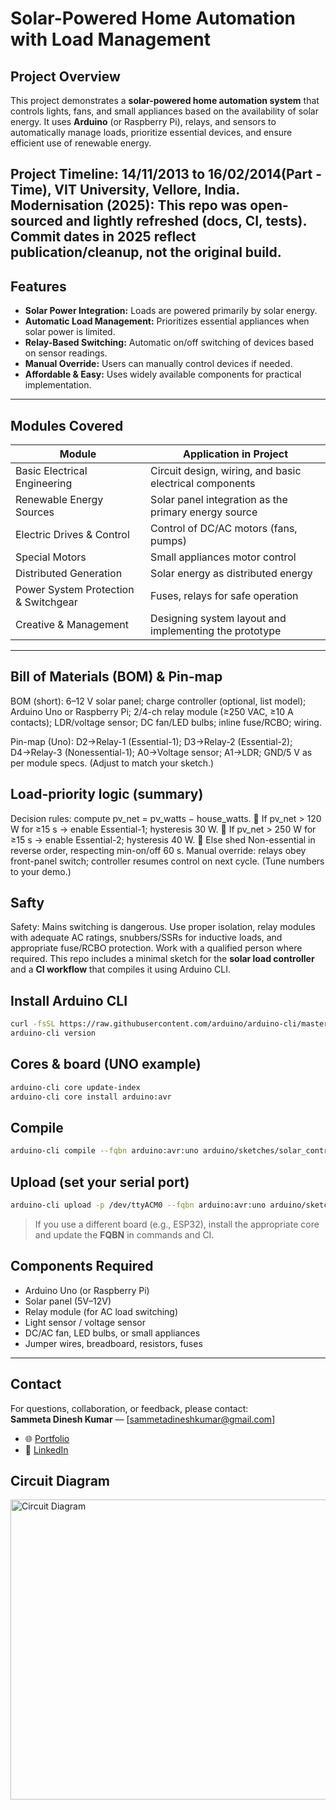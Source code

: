 # Solar-Powered Home Automation with Load Management

## Project Overview
This project demonstrates a **solar-powered home automation system** that controls lights, fans, and small appliances based on the availability of solar energy. It uses **Arduino** (or Raspberry Pi), relays, and sensors to automatically manage loads, prioritize essential devices, and ensure efficient use of renewable energy.  

Project Timeline: 14/11/2013 to 16/02/2014(Part -Time), VIT University, Vellore, India.
Modernisation (2025): This repo was open-sourced and lightly refreshed (docs, CI, tests).
Commit dates in 2025 reflect publication/cleanup, not the original build. 
---

## Features
- **Solar Power Integration:** Loads are powered primarily by solar energy.  
- **Automatic Load Management:** Prioritizes essential appliances when solar power is limited.  
- **Relay-Based Switching:** Automatic on/off switching of devices based on sensor readings.  
- **Manual Override:** Users can manually control devices if needed.  
- **Affordable & Easy:** Uses widely available components for practical implementation.  

---

## Modules Covered
| Module | Application in Project |
|--------|----------------------|
| Basic Electrical Engineering | Circuit design, wiring, and basic electrical components |
| Renewable Energy Sources | Solar panel integration as the primary energy source |
| Electric Drives & Control | Control of DC/AC motors (fans, pumps) |
| Special Motors | Small appliances motor control |
| Distributed Generation | Solar energy as distributed energy |
| Power System Protection & Switchgear | Fuses, relays for safe operation |
| Creative & Management | Designing system layout and implementing the prototype |

---
## Bill of Materials (BOM) & Pin-map

BOM (short): 6–12 V solar panel; charge controller (optional, list model); Arduino Uno or
Raspberry Pi; 2/4-ch relay module (≥250 VAC, ≥10 A contacts); LDR/voltage sensor; DC
fan/LED bulbs; inline fuse/RCBO; wiring. 

Pin-map (Uno): D2→Relay-1 (Essential-1); D3→Relay-2 (Essential-2); D4→Relay-3 (Nonessential-1); A0→Voltage sensor; A1→LDR; GND/5 V as per module specs. (Adjust to match your
sketch.)
## Load-priority logic (summary)

Decision rules: compute pv_net = pv_watts − house_watts.
 If pv_net > 120 W for ≥15 s → enable Essential-1; hysteresis 30 W.
 If pv_net > 250 W for ≥15 s → enable Essential-2; hysteresis 40 W.
 Else shed Non-essential in reverse order, respecting min-on/off 60 s.
Manual override: relays obey front-panel switch; controller resumes control on next
cycle. (Tune numbers to your demo.) 

## Safty

Safety: Mains switching is dangerous. Use proper isolation, relay modules with adequate
AC ratings, snubbers/SSRs for inductive loads, and appropriate fuse/RCBO protection. Work
with a qualified person where required. 
This repo includes a minimal sketch for the **solar load controller** and a **CI workflow** that compiles it using Arduino CLI.

## Install Arduino CLI
```bash
curl -fsSL https://raw.githubusercontent.com/arduino/arduino-cli/master/install.sh | sh
arduino-cli version
```

## Cores & board (UNO example)
```bash
arduino-cli core update-index
arduino-cli core install arduino:avr
```

## Compile
```bash
arduino-cli compile --fqbn arduino:avr:uno arduino/sketches/solar_controller
```

## Upload (set your serial port)
```bash
arduino-cli upload -p /dev/ttyACM0 --fqbn arduino:avr:uno arduino/sketches/solar_controller
```

> If you use a different board (e.g., ESP32), install the appropriate core and update the **FQBN** in commands and CI.

## Components Required
- Arduino Uno (or Raspberry Pi)  
- Solar panel (5V–12V)  
- Relay module (for AC load switching)  
- Light sensor / voltage sensor  
- DC/AC fan, LED bulbs, or small appliances  
- Jumper wires, breadboard, resistors, fuses  

---

## Contact  
For questions, collaboration, or feedback, please contact:  
**Sammeta Dinesh Kumar** — [sammetadineshkumar@gmail.com]
- 🌐 [Portfolio](https://dineshkumarsammeta.github.io/)
- 🔗 [LinkedIn](https://www.linkedin.com/in/dineshsammeta)   


## Circuit Diagram
<img src="https://github.com/user-attachments/assets/a3c35a71-13be-41d4-a4fc-9520a1547d58" alt="Circuit Diagram" width="720" height="480">  


